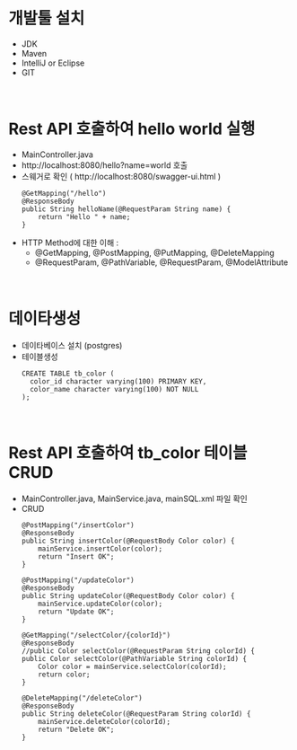 
# 개발툴 설치
 - JDK 
 - Maven 
 - IntelliJ or Eclipse
 - GIT
<br/>

# Rest API 호출하여 hello world 실행
 - MainController.java 
 - http://localhost:8080/hello?name=world 호출
 - 스웨거로 확인 ( http://localhost:8080/swagger-ui.html )
     ```
     @GetMapping("/hello")
     @ResponseBody
     public String helloName(@RequestParam String name) {
         return "Hello " + name;
     }
     ```
 - HTTP Method에 대한 이해 : 
    - @GetMapping, @PostMapping, @PutMapping,  @DeleteMapping
    - @RequestParam, @PathVariable, @RequestParam, @ModelAttribute
<br/>

# 데이타생성
 - 데이타베이스 설치 (postgres)
 - 테이블생성 
    ```
    CREATE TABLE tb_color (
      color_id character varying(100) PRIMARY KEY,
      color_name character varying(100) NOT NULL
    );
    ```
<br/>

# Rest API 호출하여 tb_color 테이블 CRUD
 - MainController.java, MainService.java, mainSQL.xml 파일 확인
 - CRUD
    ```
    @PostMapping("/insertColor")
    @ResponseBody
    public String insertColor(@RequestBody Color color) {
        mainService.insertColor(color);
        return "Insert OK";
    }

    @PostMapping("/updateColor")
    @ResponseBody
    public String updateColor(@RequestBody Color color) {
        mainService.updateColor(color);
        return "Update OK";
    }

    @GetMapping("/selectColor/{colorId}")
    @ResponseBody
    //public Color selectColor(@RequestParam String colorId) {
    public Color selectColor(@PathVariable String colorId) {
        Color color = mainService.selectColor(colorId);
        return color;
    }

    @DeleteMapping("/deleteColor")
    @ResponseBody
    public String deleteColor(@RequestParam String colorId) {
        mainService.deleteColor(colorId);
        return "Delete OK";
    }
    ```

    
